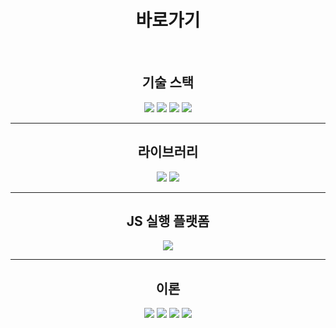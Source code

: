 <div align=center><h1>바로가기</h1></div><br>

<div align=center><h2>기술 스택</h2>

[<img src="https://img.shields.io/badge/html5-E34F26?style=for-the-badge&logo=html5&logoColor=white">](./HTML/)
[<img src="https://img.shields.io/badge/css-1572B6?style=for-the-badge&logo=css3&logoColor=white">](./CSS/)
[<img src="https://img.shields.io/badge/javascript-F7DF1E?style=for-the-badge&logo=javascript&logoColor=black">](./JavaScript/)
[<img src="https://img.shields.io/badge/typescript-3178C6?style=for-the-badge&logo=typescript&logoColor=black">](./typescript/)

</div>

---

<div align=center><h2>라이브러리</h2>

[<img src="https://img.shields.io/badge/react-61DAFB?style=for-the-badge&logo=react&logoColor=black">](./React/)
[<img src="https://img.shields.io/badge/Redux-764ABC?style=for-the-badge&logo=redux&logoColor=white">](./Redux/)

</div>

---

<div align=center><h2>JS 실행 플랫폼</h2>

[<img src="https://img.shields.io/badge/node.js-339933?style=for-the-badge&logo=Node.js&logoColor=white">](./Node.js/)

</div>

---

<div align=center><h2>이론</h2>

[<img src="https://img.shields.io/badge/Web-0078D4?style=for-the-badge&logo=internet&logoColor=white">](./Web/)
[<img src="https://img.shields.io/badge/Network-00BCB4?style=for-the-badge&logo=internet&logoColor=white">](./Network/)
[<img src="https://img.shields.io/badge/algorithm-003DFF?style=for-the-badge&logo=internet&logoColor=white">](./algorithm/)
[<img src="https://img.shields.io/badge/git-F05032?style=for-the-badge&logo=git&logoColor=white">](./Git/)

</div>
